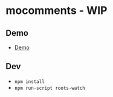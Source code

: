 mocomments - WIP
=================

## Demo
  * [Demo](mojotech.github.io/mocomments)

## Dev
  * `npm install`
  * `npm run-script roots-watch`
